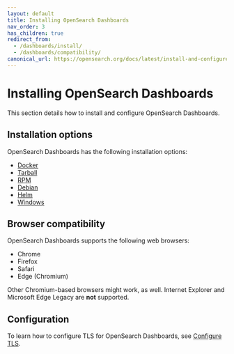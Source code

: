 ```yaml
---
layout: default
title: Installing OpenSearch Dashboards
nav_order: 3
has_children: true
redirect_from:
  - /dashboards/install/
  - /dashboards/compatibility/
canonical_url: https://opensearch.org/docs/latest/install-and-configure/install-dashboards/index/
---
```


# Installing OpenSearch Dashboards

This section details how to install and configure OpenSearch Dashboards.

## Installation options

OpenSearch Dashboards has the following installation options:

- [Docker]({{site.url}}{{site.baseurl}}/install-and-configure/install-dashboards/docker/)
- [Tarball]({{site.url}}{{site.baseurl}}/install-and-configure/install-dashboards/tar/)
- [RPM]({{site.url}}{{site.baseurl}}/install-and-configure/install-dashboards/rpm/)
- [Debian]({{site.url}}{{site.baseurl}}/install-and-configure/install-dashboards/debian/)
- [Helm]({{site.url}}{{site.baseurl}}/install-and-configure/install-dashboards/helm/)
- [Windows]({{site.url}}{{site.baseurl}}/install-and-configure/install-dashboards/windows/)

## Browser compatibility

OpenSearch Dashboards supports the following web browsers:

- Chrome
- Firefox
- Safari
- Edge (Chromium)

Other Chromium-based browsers might work, as well. Internet Explorer and Microsoft Edge Legacy are **not** supported.

## Configuration

To learn how to configure TLS for OpenSearch Dashboards, see [Configure TLS]({{site.url}}{{site.baseurl}}/install-and-configure/install-dashboards/tls/).
